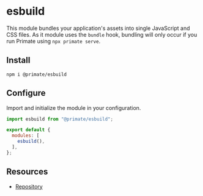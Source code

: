 # esbuild

This module bundles your application's assets into single JavaScript and CSS
files. As it module uses the `bundle` hook, bundling will only occur if you
run Primate using `npx primate serve`.

## Install

`npm i @primate/esbuild`

## Configure

Import and initialize the module in your configuration.

```js caption=primate.config.js
import esbuild from "@primate/esbuild";

export default {
  modules: [
    esbuild(),
  ],
};
```

## Resources

* [Repository][repo]

[repo]: https://github.com/primatejs/primate/tree/master/packages/esbuild
